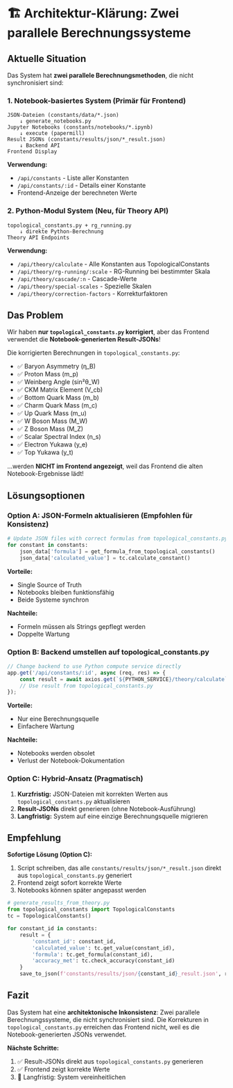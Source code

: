 # 🏗️ Architektur-Klärung: Zwei parallele Berechnungssysteme

## Aktuelle Situation

Das System hat **zwei parallele Berechnungsmethoden**, die nicht synchronisiert sind:

### 1. **Notebook-basiertes System** (Primär für Frontend)
```
JSON-Dateien (constants/data/*.json)
    ↓ generate_notebooks.py
Jupyter Notebooks (constants/notebooks/*.ipynb)
    ↓ execute (papermill)
Result JSONs (constants/results/json/*_result.json)
    ↓ Backend API
Frontend Display
```

**Verwendung:**
- `/api/constants` - Liste aller Konstanten
- `/api/constants/:id` - Details einer Konstante
- Frontend-Anzeige der berechneten Werte

### 2. **Python-Modul System** (Neu, für Theory API)
```
topological_constants.py + rg_running.py
    ↓ direkte Python-Berechnung
Theory API Endpoints
```

**Verwendung:**
- `/api/theory/calculate` - Alle Konstanten aus TopologicalConstants
- `/api/theory/rg-running/:scale` - RG-Running bei bestimmter Skala
- `/api/theory/cascade/:n` - Cascade-Werte
- `/api/theory/special-scales` - Spezielle Skalen
- `/api/theory/correction-factors` - Korrekturfaktoren

## Das Problem

Wir haben **nur `topological_constants.py` korrigiert**, aber das Frontend verwendet die **Notebook-generierten Result-JSONs**!

Die korrigierten Berechnungen in `topological_constants.py`:
- ✅ Baryon Asymmetry (η_B)
- ✅ Proton Mass (m_p)
- ✅ Weinberg Angle (sin²θ_W)
- ✅ CKM Matrix Element (V_cb)
- ✅ Bottom Quark Mass (m_b)
- ✅ Charm Quark Mass (m_c)
- ✅ Up Quark Mass (m_u)
- ✅ W Boson Mass (M_W)
- ✅ Z Boson Mass (M_Z)
- ✅ Scalar Spectral Index (n_s)
- ✅ Electron Yukawa (y_e)
- ✅ Top Yukawa (y_t)

...werden **NICHT im Frontend angezeigt**, weil das Frontend die alten Notebook-Ergebnisse lädt!

## Lösungsoptionen

### Option A: JSON-Formeln aktualisieren (Empfohlen für Konsistenz)
```python
# Update JSON files with correct formulas from topological_constants.py
for constant in constants:
    json_data['formula'] = get_formula_from_topological_constants()
    json_data['calculated_value'] = tc.calculate_constant()
```

**Vorteile:**
- Single Source of Truth
- Notebooks bleiben funktionsfähig
- Beide Systeme synchron

**Nachteile:**
- Formeln müssen als Strings gepflegt werden
- Doppelte Wartung

### Option B: Backend umstellen auf topological_constants.py
```javascript
// Change backend to use Python compute service directly
app.get('/api/constants/:id', async (req, res) => {
    const result = await axios.get(`${PYTHON_SERVICE}/theory/calculate`);
    // Use result from topological_constants.py
});
```

**Vorteile:**
- Nur eine Berechnungsquelle
- Einfachere Wartung

**Nachteile:**
- Notebooks werden obsolet
- Verlust der Notebook-Dokumentation

### Option C: Hybrid-Ansatz (Pragmatisch)
1. **Kurzfristig:** JSON-Dateien mit korrekten Werten aus `topological_constants.py` aktualisieren
2. **Result-JSONs** direkt generieren (ohne Notebook-Ausführung)
3. **Langfristig:** System auf eine einzige Berechnungsquelle migrieren

## Empfehlung

**Sofortige Lösung (Option C):**
1. Script schreiben, das alle `constants/results/json/*_result.json` direkt aus `topological_constants.py` generiert
2. Frontend zeigt sofort korrekte Werte
3. Notebooks können später angepasst werden

```python
# generate_results_from_theory.py
from topological_constants import TopologicalConstants
tc = TopologicalConstants()

for constant_id in constants:
    result = {
        'constant_id': constant_id,
        'calculated_value': tc.get_value(constant_id),
        'formula': tc.get_formula(constant_id),
        'accuracy_met': tc.check_accuracy(constant_id)
    }
    save_to_json(f'constants/results/json/{constant_id}_result.json', result)
```

## Fazit

Das System hat eine **architektonische Inkonsistenz**: Zwei parallele Berechnungssysteme, die nicht synchronisiert sind. Die Korrekturen in `topological_constants.py` erreichen das Frontend nicht, weil es die Notebook-generierten JSONs verwendet.

**Nächste Schritte:**
1. ✅ Result-JSONs direkt aus `topological_constants.py` generieren
2. ✅ Frontend zeigt korrekte Werte
3. 🔄 Langfristig: System vereinheitlichen